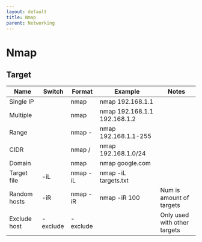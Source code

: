 ```yaml
---
layout: default
title: Nmap
parent: Networking
---
```


# Nmap

## Target

| Name         | Switch   | Format           | Example                      | Notes                        |
|--------------|----------|------------------|------------------------------|------------------------------|
| Single IP    |          | nmap <ip>        | nmap 192.168.1.1             |                              |
| Multiple     |          | nmap <ip> <ip>   | nmap 192.168.1.1 192.168.1.2 |                              |
| Range        |          | nmap <ip>-<ip>   | nmap 192.168.1.1-255         |                              |
| CIDR         |          | nmap <ip>/<cidr> | nmap 192.168.1.0/24          |                              |
| Domain       |          | nmap <domain>    | nmap google.com              |                              |
| Target file  | -iL      | nmap -iL <file>  | nmap -iL targets.txt         |                              |
| Random hosts | -iR      | nmap -iR <num>   | nmap -iR 100                 | Num is amount of targets     |
| Exclude host | -exclude | -exclude <ip>    |                              | Only used with other targets |

